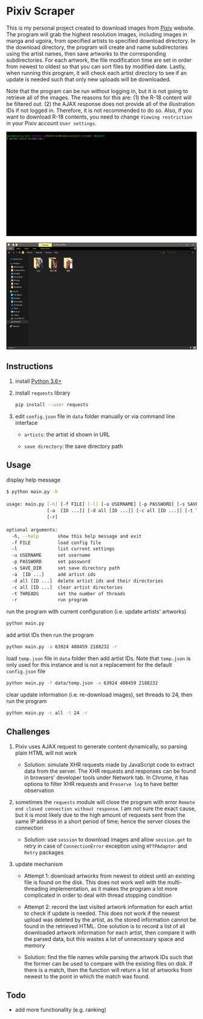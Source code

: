# Pixiv Scraper

This is my personal project created to download images from [Pixiv](https://www.pixiv.net/) website. The program will grab the highest resolution images, including images in manga and ugoira, from specified artists to specified download directory. In the download directory, the program will create and name subdirectories using the artist names, then save artworks to the corresponding subdirectories. For each artwork, the file modification time are set in order from newest to oldest so that you can sort files by modified date. Lastly, when running this program, it will check each artist directory to see if an update is needed such that only new uploads will be downloaded.

Note that the program can be run without logging in, but it is not going to retrieve all of the images. The reasons for this are: (1) the R-18 content will be filtered out. (2) the AJAX response does not provide all of the illustration IDs if not logged in. Therefore, it is not recommended to do so. Also, if you want to download R-18 contents, you need to change `Viewing restriction` in your Pixiv account `User settings`.

![alt text](doc/download.gif?raw=true "download")

![alt text](doc/result.png?raw=true "result")

## Instructions

1. install [Python 3.6+](https://www.python.org/)

2. install `requests` library

    ```bash
    pip install --user requests
    ```

3. edit `config.json` file in `data` folder manually or via command line interface

    - `artists`: the artist id shown in URL

    - `save directory`: the save directory path

## Usage

display help message

```bash
$ python main.py -h

usage: main.py [-h] [-f FILE] [-l] [-u USERNAME] [-p PASSWORD] [-s SAVE_DIR]
               [-a  [ID ...]] [-d all [ID ...]] [-c all [ID ...]] [-t THREADS]
               [-r]

optional arguments:
  -h, --help       show this help message and exit
  -f FILE          load config file
  -l               list current settings
  -u USERNAME      set username
  -p PASSWORD      set password
  -s SAVE_DIR      set save directory path
  -a  [ID ...]     add artist ids
  -d all [ID ...]  delete artist ids and their directories
  -c all [ID ...]  clear artist directories
  -t THREADS       set the number of threads
  -r               run program

```

run the program with current configuration (i.e. update artists' artworks)

```bash
python main.py
```

add artist IDs then run the program

```bash
python main.py -a 63924 408459 2188232 -r
```

load `temp.json` file in `data` folder then add artist IDs. Note that `temp.json` is only used for this instance and is not a replacement for the default `config.json` file

```bash
python main.py -f data/temp.json -a 63924 408459 2188232
```

clear update information (i.e. re-download images), set threads to 24, then run the program

```bash
python main.py -c all -t 24 -r
```

## Challenges

1. Pixiv uses AJAX request to generate content dynamically, so parsing plain HTML will not work

    - Solution: simulate XHR requests made by JavaScript code to extract data from the server. The XHR requests and responses can be found in browsers' developer tools under Network tab. In Chrome, it has options to filter XHR requests and `Preserve log` to have better observation

2. sometimes the `requests` module will close the program with error `Remote end closed connection without response`. I am not sure the exact cause, but it is most likely due to the high amount of requests sent from the same IP address in a short period of time; hence the server closes the connection

    - Solution: use `session` to download images and allow `session.get` to retry in case of `ConnectionError` exception using `HTTPAdapter` and `Retry` packages

3. update mechanism

    - Attempt 1: download artworks from newest to oldest until an existing file is found on the disk. This does not work well with the multi-threading implementation, as it makes the program a lot more complicated in order to deal with thread stopping condition

    - Attempt 2: record the last visited artwork information for each artist to check if update is needed. This does not work if the newest upload was deleted by the artist, as the stored information cannot be found in the retrieved HTML. One solution is to record a list of all downloaded artwork information for each artist, then compare it with the parsed data, but this wastes a lot of unnecessary space and memory

    - Solution: find the file names while parsing the artwork IDs such that the former can be used to compare with the existing files on disk. If there is a match, then the function will return a list of artworks from newest to the point in which the match was found.

## Todo

- add more functionality (e.g. ranking)